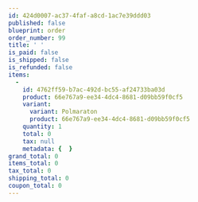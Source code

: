 ```yaml
---
id: 424d0007-ac37-4faf-a8cd-1ac7e39ddd03
published: false
blueprint: order
order_number: 99
title: ' '
is_paid: false
is_shipped: false
is_refunded: false
items:
  -
    id: 4762ff59-b7ac-492d-bc55-af24733ba03d
    product: 66e767a9-ee34-4dc4-8681-d09bb59f0cf5
    variant:
      variant: Polmaraton
      product: 66e767a9-ee34-4dc4-8681-d09bb59f0cf5
    quantity: 1
    total: 0
    tax: null
    metadata: {  }
grand_total: 0
items_total: 0
tax_total: 0
shipping_total: 0
coupon_total: 0
---
```

